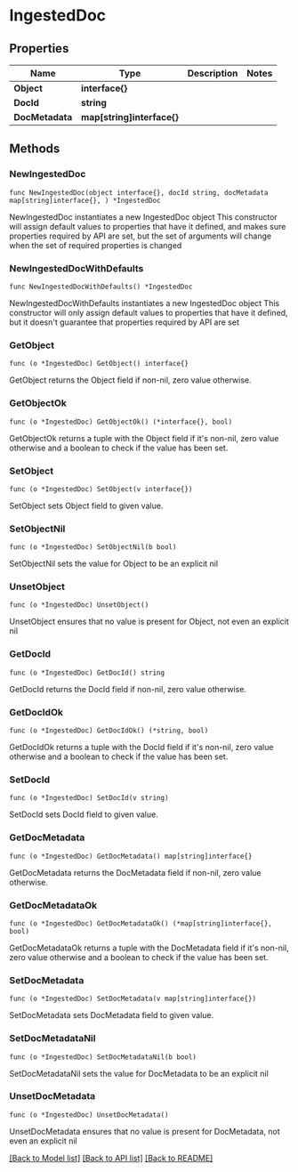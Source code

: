 # IngestedDoc

## Properties

Name | Type | Description | Notes
------------ | ------------- | ------------- | -------------
**Object** | **interface{}** |  | 
**DocId** | **string** |  | 
**DocMetadata** | **map[string]interface{}** |  | 

## Methods

### NewIngestedDoc

`func NewIngestedDoc(object interface{}, docId string, docMetadata map[string]interface{}, ) *IngestedDoc`

NewIngestedDoc instantiates a new IngestedDoc object
This constructor will assign default values to properties that have it defined,
and makes sure properties required by API are set, but the set of arguments
will change when the set of required properties is changed

### NewIngestedDocWithDefaults

`func NewIngestedDocWithDefaults() *IngestedDoc`

NewIngestedDocWithDefaults instantiates a new IngestedDoc object
This constructor will only assign default values to properties that have it defined,
but it doesn't guarantee that properties required by API are set

### GetObject

`func (o *IngestedDoc) GetObject() interface{}`

GetObject returns the Object field if non-nil, zero value otherwise.

### GetObjectOk

`func (o *IngestedDoc) GetObjectOk() (*interface{}, bool)`

GetObjectOk returns a tuple with the Object field if it's non-nil, zero value otherwise
and a boolean to check if the value has been set.

### SetObject

`func (o *IngestedDoc) SetObject(v interface{})`

SetObject sets Object field to given value.


### SetObjectNil

`func (o *IngestedDoc) SetObjectNil(b bool)`

 SetObjectNil sets the value for Object to be an explicit nil

### UnsetObject
`func (o *IngestedDoc) UnsetObject()`

UnsetObject ensures that no value is present for Object, not even an explicit nil
### GetDocId

`func (o *IngestedDoc) GetDocId() string`

GetDocId returns the DocId field if non-nil, zero value otherwise.

### GetDocIdOk

`func (o *IngestedDoc) GetDocIdOk() (*string, bool)`

GetDocIdOk returns a tuple with the DocId field if it's non-nil, zero value otherwise
and a boolean to check if the value has been set.

### SetDocId

`func (o *IngestedDoc) SetDocId(v string)`

SetDocId sets DocId field to given value.


### GetDocMetadata

`func (o *IngestedDoc) GetDocMetadata() map[string]interface{}`

GetDocMetadata returns the DocMetadata field if non-nil, zero value otherwise.

### GetDocMetadataOk

`func (o *IngestedDoc) GetDocMetadataOk() (*map[string]interface{}, bool)`

GetDocMetadataOk returns a tuple with the DocMetadata field if it's non-nil, zero value otherwise
and a boolean to check if the value has been set.

### SetDocMetadata

`func (o *IngestedDoc) SetDocMetadata(v map[string]interface{})`

SetDocMetadata sets DocMetadata field to given value.


### SetDocMetadataNil

`func (o *IngestedDoc) SetDocMetadataNil(b bool)`

 SetDocMetadataNil sets the value for DocMetadata to be an explicit nil

### UnsetDocMetadata
`func (o *IngestedDoc) UnsetDocMetadata()`

UnsetDocMetadata ensures that no value is present for DocMetadata, not even an explicit nil

[[Back to Model list]](../README.md#documentation-for-models) [[Back to API list]](../README.md#documentation-for-api-endpoints) [[Back to README]](../README.md)


